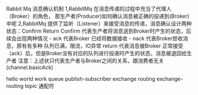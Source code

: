 Rabbit Mq 消息确认机制
1,RabbitMq 在消息传递的过程中充当了代理人（Broker）的角色，
           那生产者(Producer)如何确认消息被正确的投递到(Broker)中呢
2,RabbitMq 提供了监听（Listener）来接受消息的传递，消息确认设计两种状态：Confirm Return
     Confirm 代表生产者将消息送到Broker时产生的状态，后续会出现两种情况
         - ack 代表Broker 已经将数据接收
         - nack 代表Broker拒收消息，原有有多种 队列已满，限流，IO异常
     return 代表消息被Broker 正常接受（ack）后，但是Broker没有对应的队列进行投递时产生的状态，消息被退回给生产者
    注意：上述状只代表生产者与Broker之间的关系，跟消费者无关(channel.basicAck)
    
hello world
work queue
publish-subscriber  exchange
routing     exchange-routing
topic       通配符

